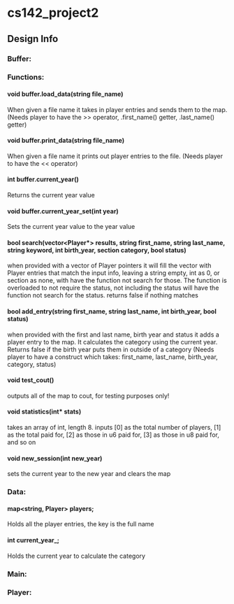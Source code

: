 # cs142_project2

## Design Info

### Buffer:
### Functions:
#### void buffer.load_data(string file_name)
When given a file name it takes in player entries and sends them to the map. (Needs player to have the >> operator, .first_name() getter, .last_name() getter)
#### void buffer.print_data(string file_name)
When given a file name it prints out player entries to the file. (Needs player to have the << operator)
#### int buffer.current_year()
Returns the current year value
#### void buffer.current_year_set(int year)
Sets the current year value to the year value
#### bool search(vector<Player*> results, string first_name, string last_name, string keyword, int birth_year, section category, bool status)
when provided with a vector of Player pointers it will fill the vector with Player entries that match the input info, leaving a string empty, int as 0, or section as none, with have the function not search for those. The function is overloaded to not require the status, not including the status will have the function not search for the status. returns false if nothing matches
#### bool add_entry(string first_name, string last_name, int birth_year, bool status)
when provided with the first and last name, birth year and status it adds a player entry to the map. It calculates the category using the current year. Returns false if the birth year puts them in outside of a category (Needs player to have a construct which takes: first_name, last_name, birth_year, category, status)
#### void test_cout()
outputs all of the map to cout, for testing purposes only!
#### void statistics(int* stats)
takes an array of int, length 8. inputs [0] as the total number of players, [1] as the total paid for, [2] as those in u6 paid for, [3] as those in u8 paid for, and so on
#### void new_session(int new_year)
sets the current year to the new year and clears the map

### Data:
#### map<string, Player> players;
Holds all the player entries, the key is the full name
#### int current_year_;
Holds the current year to calculate the category
### Main:



### Player: 
